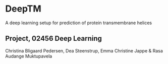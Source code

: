 # DeepTM
A deep learning setup for prediction of protein transmembrane helices

## Project, 02456 Deep Learning
Christina Bligaard Pedersen, Dea Steenstrup, Emma Christine Jappe & Rasa Audange Muktupavela
